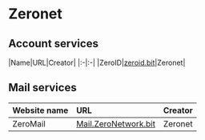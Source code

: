 # Zeronet
## Account services
|Name|URL|Creator|
|:-|:-|
|ZeroID|[zeroid.bit](http://localhost:43110/zeroid.bit)|Zeronet|
## Mail services
|Website name|URL|Creator|
|:-|:-|:-|
|ZeroMail|[Mail.ZeroNetwork.bit](http://localhost:43110/Mail.ZeroNetwork.bit)|Zeronet|
